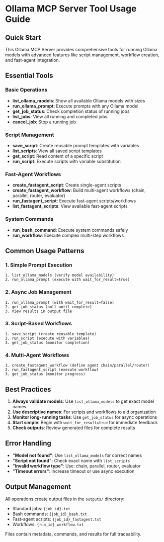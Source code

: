 # Ollama MCP Server Tool Usage Guide

## Quick Start

This Ollama MCP Server provides comprehensive tools for running Ollama models with advanced features like script management, workflow creation, and fast-agent integration.

## Essential Tools

### Basic Operations
- **list_ollama_models**: Show all available Ollama models with sizes
- **run_ollama_prompt**: Execute prompts with any Ollama model
- **get_job_status**: Check completion status of running jobs
- **list_jobs**: View all running and completed jobs
- **cancel_job**: Stop a running job

### Script Management
- **save_script**: Create reusable prompt templates with variables
- **list_scripts**: View all saved script templates
- **get_script**: Read content of a specific script
- **run_script**: Execute scripts with variable substitution

### Fast-Agent Workflows
- **create_fastagent_script**: Create single-agent scripts
- **create_fastagent_workflow**: Build multi-agent workflows (chain, parallel, router, evaluator)
- **run_fastagent_script**: Execute fast-agent scripts/workflows
- **list_fastagent_scripts**: View available fast-agent scripts

### System Commands
- **run_bash_command**: Execute system commands safely
- **run_workflow**: Execute complex multi-step workflows

## Common Usage Patterns

### 1. Simple Prompt Execution
```
1. list_ollama_models (verify model availability)
2. run_ollama_prompt (execute with wait_for_result=true)
```

### 2. Async Job Management
```
1. run_ollama_prompt (with wait_for_result=false)
2. get_job_status (poll until complete)
3. View results in output file
```

### 3. Script-Based Workflows
```
1. save_script (create reusable template)
2. run_script (execute with variables)
3. get_job_status (monitor completion)
```

### 4. Multi-Agent Workflows
```
1. create_fastagent_workflow (define agent chain/parallel/router)
2. run_fastagent_script (execute workflow)
3. get_job_status (monitor progress)
```

## Best Practices

1. **Always validate models**: Use `list_ollama_models` to get exact model names
2. **Use descriptive names**: For scripts and workflows to aid organization
3. **Monitor long-running tasks**: Use `get_job_status` for async operations
4. **Start simple**: Begin with `wait_for_result=true` for immediate feedback
5. **Check outputs**: Review generated files for complete results

## Error Handling

- **"Model not found"**: Use `list_ollama_models` for correct names
- **"Script not found"**: Check exact name with `list_scripts`
- **"Invalid workflow type"**: Use: chain, parallel, router, evaluator
- **"Timeout errors"**: Increase timeout or use async execution

## Output Management

All operations create output files in the `outputs/` directory:
- Standard jobs: `{job_id}.txt`
- Bash commands: `{job_id}_bash.txt`
- Fast-agent scripts: `{job_id}_fastagent.txt`
- Workflows: `{run_id}_workflow.txt`

Files contain metadata, commands, and results for full traceability.
